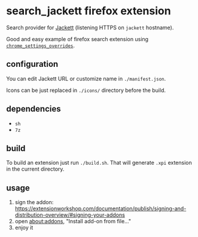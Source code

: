 # search_jackett firefox extension
Search provider for [Jackett](https://github.com/Jackett/Jackett) (listening HTTPS on `jackett` hostname).


Good and easy example of firefox search extension using [`chrome_settings_overrides`](https://developer.mozilla.org/en-US/docs/Mozilla/Add-ons/WebExtensions/manifest.json/chrome_settings_overrides).


## configuration

You can edit Jackett URL or customize name in `./manifest.json`.

Icons can be just replaced in `./icons/` directory before the build.


## dependencies

- `sh`
- `7z`

## build

To build an extension just run `./build.sh`. That will generate `.xpi` extension in the current directory.


## usage

1) sign the addon: https://extensionworkshop.com/documentation/publish/signing-and-distribution-overview/#signing-your-addons
2) open [about:addons](about:addons), "Install add-on from file..."
3) enjoy it
